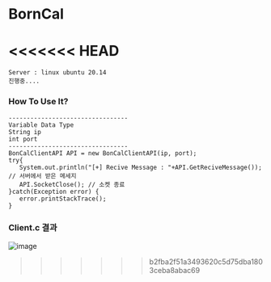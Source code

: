 # BornCal

<<<<<<< HEAD
=======
```
Server : linux ubuntu 20.14
진행중....
```

### How To Use It?

```
---------------------------------
Variable Data Type
String ip
int port
---------------------------------
BonCalClientAPI API = new BonCalClientAPI(ip, port);
try{
   System.out.println("[+] Recive Message : "+API.GetReciveMessage()); // 서버에서 받은 메세지 
   API.SocketClose(); // 소켓 종료
}catch(Exception error) {
   error.printStackTrace();
}

```

### Client.c 결과
![image](https://user-images.githubusercontent.com/35417717/175282253-b3bda275-5940-4948-893b-e8cbbb6215fc.png)
>>>>>>> b2fba2f51a3493620c5d75dba1803ceba8abac69

